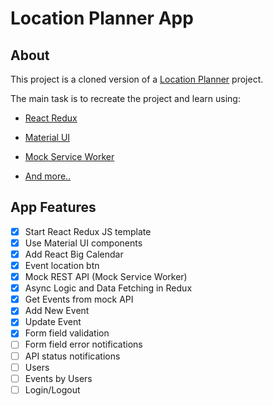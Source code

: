 # Location Planner App

## About

This project is a cloned version of a [Location Planner](https://github.com/uoshvis/location-planner) project.

The main task is to recreate the project and learn using:

- [React Redux](https://react-redux.js.org/)

- [Material UI](https://mui.com/)

- [Mock Service Worker](https://mswjs.io/docs/getting-started/mocks)

- [And more..](https://stackoverflow.com/)

## App Features

- [x] Start React Redux JS template
- [x] Use Material UI components
- [x] Add React Big Calendar
- [x] Event location btn
- [x] Mock REST API (Mock Service Worker)
- [x] Async Logic and Data Fetching in Redux
- [x] Get Events from mock API
- [x] Add New Event
- [x] Update Event
- [x] Form field validation
- [ ] Form field error notifications
- [ ] API status notifications
- [ ] Users
- [ ] Events by Users
- [ ] Login/Logout
